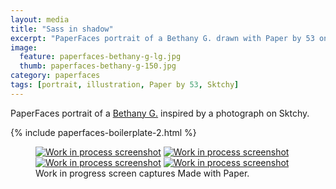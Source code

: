 ```yaml
---
layout: media
title: "Sass in shadow"
excerpt: "PaperFaces portrait of a Bethany G. drawn with Paper by 53 on an iPad."
image: 
  feature: paperfaces-bethany-g-lg.jpg
  thumb: paperfaces-bethany-g-150.jpg
category: paperfaces
tags: [portrait, illustration, Paper by 53, Sktchy]
---
```


PaperFaces portrait of a [Bethany G.](http://sktchy.com/LWJNV) inspired by a photograph on Sktchy.

{% include paperfaces-boilerplate-2.html %}

<figure class="third">
	<a href="{{ site.url }}/images/paperfaces-bethany-g-process-1-lg.jpg"><img src="{{ site.url }}/images/paperfaces-bethany-g-process-1-600.jpg" alt="Work in process screenshot"></a>
	<a href="{{ site.url }}/images/paperfaces-bethany-g-process-2-lg.jpg"><img src="{{ site.url }}/images/paperfaces-bethany-g-process-2-600.jpg" alt="Work in process screenshot"></a>
	<a href="{{ site.url }}/images/paperfaces-bethany-g-process-3-lg.jpg"><img src="{{ site.url }}/images/paperfaces-bethany-g-process-3-600.jpg" alt="Work in process screenshot"></a>
	<a href="{{ site.url }}/images/paperfaces-bethany-g-process-4-lg.jpg"><img src="{{ site.url }}/images/paperfaces-bethany-g-process-4-600.jpg" alt="Work in process screenshot"></a>
	<figcaption>Work in progress screen captures Made with Paper.</figcaption>
</figure>